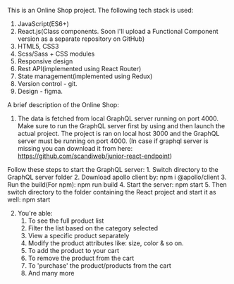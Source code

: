 This is an Online Shop project. The following tech stack is used:
1. JavaScript(ES6+)
2. React.js(Class components. Soon I'll upload a Functional Component version as a separate repository on GitHub)
3. HTML5, CSS3
4. Scss/Sass + CSS modules
5. Responsive design
6. Rest API(implemented using React Router)
7. State management(implemented using Redux)
8. Version control - git.
9. Design - figma.

A brief description of the Online Shop:

1. The data is fetched from local GraphQL server running on port 4000.
Make sure to run the GraphQL server first by using and then launch the actual project. The project is ran on local host 3000 and the 
GraphQL server must be running on port 4000.
(In case if graphql server is missing you can download it from here:
https://github.com/scandiweb/junior-react-endpoint)

Follow these steps to start the GraphQL server:
    1. Switch directory to the GraphQL server folder
    2. Download apollo client by: 
    npm i @apollo/client
    3. Run the build(For npm): 
    npm run build
    4. Start the server:
    npm start
    5. Then switch directory to the folder containing the React project and start it as well:
    npm start

2. You're able:
    1. To see the full product list
    2. Filter the list based on the category selected
    3. View a specific product separately
    4. Modify the product attributes like: size, color & so on.
    5. To add the product to your cart
    6. To remove the product from the cart
    7. To 'purchase' the product/products from the cart
    8. And many more